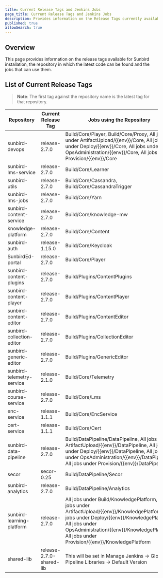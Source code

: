```yaml
---
title: Current Release Tags and Jenkins Jobs
page_title: Current Release Tags and Jenkins Jobs
description: Provides information on the Release Tags currently available and the Jenkins jobs that can use them
published: true
allowSearch: true
---
```


## Overview

This page provides information on the release tags available for Sunbird installation, the repository in which the latest code can be found and the jobs that can use them.

## List of Current Release Tags

> **Note**: The first tag against the repository name is the latest tag for that repository.


| Repository                | Current Release Tag           | Jobs using the Repository |
|--------------------------|-------------------------------|----------------------------|
| sunbird-devops            | release-2.7.0 | Build/Core/Player, Build/Core/Proxy, All jobs under ArtifactUpload/{{env}}/Core, All jobs under Deploy/{{env}}/Core, All jobs under OpsAdministration/{{env}}/Core, All jobs under Provision/{{env}}/Core    |
| sunbird-lms-service       | release-2.7.0 | Build/Core/Learner       |
| sunbird-utils             | release-2.7.0 | Build/Core/Cassandra, Build/Core/CassandraTrigger |
| sunbird-lms-jobs          | release-2.7.0 | Build/Core/Yarn   |
| sunbird-content-service   | release-2.7.0 | Build/Core/knowledge-mw |  
| knowledge-platform        | release-2.7.0 | Build/Core/Content |  
| sunbird-auth              | release-1.15.0 | Build/Core/Keycloak |
| SunbirdEd-portal          | release-2.7.0 | Build/Core/Player |
| sunbird-content-plugins   | release-2.7.0 | Build/Plugins/ContentPlugins |
| sunbird-content-player   | release-2.7.0 | Build/Plugins/ContentPlayer |
| sunbird-content-editor   | release-2.7.0 | Build/Plugins/ContentEditor |
| sunbird-collection-editor   | release-2.7.0 | Build/Plugins/CollectionEditor |
| sunbird-generic-editor  | release-2.7.0 | Build/Plugins/GenericEditor |
| sunbird-telemetry-service | release-2.1.0 | Build/Core/Telemetry |
| sunbird-course-service    | release-2.7.0 | Build/Core/Lms |
| enc-service | release-1.1.1 | Build/Core/EncService |
| cert-service | release-1.1.1 | Build/Core/Cert |
| sunbird-data-pipeline     | release-2.7.0| Build/DataPipeline/DataPipeline, All jobs under ArtifactUpload/{{env}}/DataPipeline, All jobs under Deploy/{{env}}/DataPipeline, All jobs under OpsAdministration/{{env}}/DataPipeline, All jobs under Provision/{{env}}/DataPipeline|
| secor                     | secor-0.25 | Build/DataPipeline/Secor  |
| sunbird-analytics         | release-2.7.0 | Build/DataPipeline/Analytics|
| sunbird-learning-platform | release-2.7.0 | All jobs under Build/KnowledgePlatform, All jobs under ArtifactUpload/{{env}}/KnowledgePlatform, All jobs under Deploy/{{env}}/KnowledgePlatform, All jobs under OpsAdministration/{{env}}/KnowledgePlatform, All jobs under Provision/{{env}}/KnowledgePlatform |
| shared-lib   | release-2.7.0-shared-lib | This will be set in Manage Jenkins -> Global Pipeline Libraries -> Default Version |
